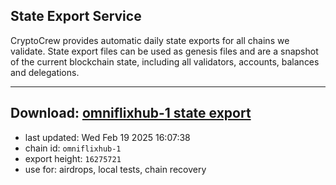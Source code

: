 ## State Export Service
CryptoCrew provides automatic daily state exports for all chains we validate. State export files can be used as genesis files and are a snapshot of the current blockchain state, including all validators, accounts, balances and delegations.

---
**Download: [omniflixhub-1 state export](https://dl-eu2.ccvalidators.com/SERVICE/omniflixhub/omniflixhub-1_export_16275721.json)**
---

- last updated: Wed Feb 19 2025 16:07:38
- chain id: `omniflixhub-1`
- export height: `16275721`
- use for: airdrops, local tests, chain recovery
